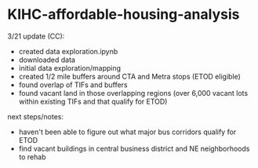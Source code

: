# KIHC-affordable-housing-analysis
3/21 update (CC):
- created data exploration.ipynb
- downloaded data
- initial data exploration/mapping
- created 1/2 mile buffers around CTA and Metra stops (ETOD eligible)
- found overlap of TIFs and buffers
- found vacant land in those overlapping regions (over 6,000 vacant lots within existing TIFs and that qualify for ETOD)

next steps/notes:
- haven't been able to figure out what major bus corridors qualify for ETOD
- find vacant buildings in central business district and NE neighborhoods to rehab
